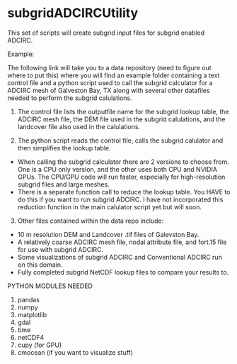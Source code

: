 # subgridADCIRCUtility
This set of scripts will create subgrid input files for subgrid enabled ADCIRC.

Example:

The following link will take you to a data repository (need to figure out where to put this) where you will find an example folder containing a text control file and a python script used to call the subgrid calculator for a ADCIRC mesh of Galveston Bay, TX along with several other datafiles needed to perform the subgrid calulations.

1. The control file lists the outputfile name for the subgrid lookup table, the ADCIRC mesh file, the DEM file used in the subgrid calulations, and the landcover file also used in the calulations.

2. The python script reads the control file, calls the subgrid calulator and then simplifies the lookup table.
  - When calling the subgrid calculator there are 2 versions to choose from. One is a CPU only version, and the other uses both CPU and NVIDIA GPUs. The CPU/GPU code         will run faster, especially for high-resolution subgrid files and large meshes. 
  - There is a separate function call to reduce the lookup table. You HAVE to do this if you want to run subgrid ADCIRC. I have not incorporated this reduction function     in the main calulator script yet but will soon.
  
3. Other files contained within the data repo include:

  - 10 m resolution DEM and Landcover .tif files of Galevston Bay.
  - A relatively coarse ADCIRC mesh file, nodal attribute file, and fort.15 file for use with subgrid ADCIRC.
  - Some visualizations of subgrid ADCIRC and Conventional ADCIRC run on this domain.
  - Fully completed subgrid NetCDF lookup files to compare your results to.
  
PYTHON MODULES NEEDED

1. pandas
2. numpy
3. matplotlib
4. gdal
5. time
6. netCDF4
7. cupy (for GPU)
8. cmocean (if you want to visualize stuff)

